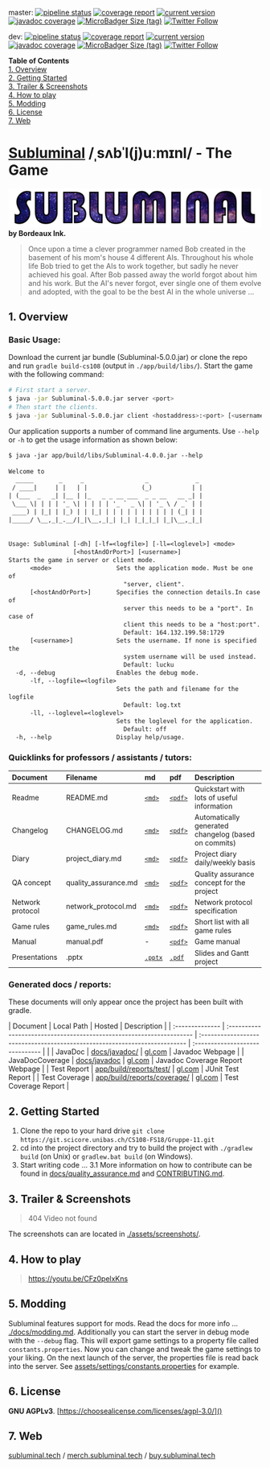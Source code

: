 master: [![pipeline status](https://git.scicore.unibas.ch/CS108-FS18/Gruppe-11/badges/master/pipeline.svg)](https://git.scicore.unibas.ch/CS108-FS18/Gruppe-11/master)
[![coverage report](https://git.scicore.unibas.ch/CS108-FS18/Gruppe-11/badges/master/coverage.svg)](https://git.scicore.unibas.ch/CS108-FS18/Gruppe-11/master)
[![current version](https://img.shields.io/badge/version-5.0.0-blue.svg)](https://subluminal.tech/#downloads)
[![javadoc coverage](https://img.shields.io/badge/JavaDoc-74.40%25-blue.svg)](https://subluminal.tech/docs)
[![MicroBadger Size (tag)](https://img.shields.io/microbadger/image-size/subluminalthegame/subluminal-server/stable.svg)](https://hub.docker.com/r/subluminalthegame/subluminal-server/tags)
[![Twitter Follow](https://img.shields.io/twitter/follow/subluminalgame.svg?style=social&label=Follow)](https://twitter.com/subluminalgame)  

dev: [![pipeline status](https://git.scicore.unibas.ch/CS108-FS18/Gruppe-11/badges/dev/pipeline.svg)](https://git.scicore.unibas.ch/CS108-FS18/Gruppe-11/dev)
[![coverage report](https://git.scicore.unibas.ch/CS108-FS18/Gruppe-11/badges/dev/coverage.svg)](https://git.scicore.unibas.ch/CS108-FS18/Gruppe-11/dev)
[![current version](https://img.shields.io/badge/version-5.0.0beta2-blue.svg)](https://subluminal.tech/#downloads)
[![javadoc coverage](https://img.shields.io/badge/JavaDoc-74.40%25-blue.svg)](https://subluminal.tech/docs)
[![MicroBadger Size (tag)](https://img.shields.io/microbadger/image-size/subluminalthegame/subluminal-server/latest.svg)](https://hub.docker.com/r/subluminalthegame/subluminal-server/tags)
[![Twitter Follow](https://img.shields.io/twitter/follow/subluminalgame.svg?style=social&label=Follow)](https://twitter.com/subluminalgame)  

**Table of Contents**  
[1. Overview](#1-overview)  
[2. Getting Started](#2-getting-started)  
[3. Trailer & Screenshots](#3-trailer-screenshots)  
[4. How to play](#4-how-to-play)  
[5. Modding](#5-modding)  
[6. License](#6-license)  
[7. Web](#7-web)

# [Subluminal](https://en.wiktionary.org/wiki/subluminal) /ˌsʌbˈl(j)uːmɪnl/ - The Game
[![Logo](./assets/logo/subluminal_logo.png)](http://subluminal.tech) **by Bordeaux Ink.**

> Once upon a time a clever programmer named Bob created in the basement of his mom's house 4 different AIs. Throughout his whole life Bob tried to get the AIs to work together, but sadly he never achieved his goal. After Bob passed away the world forgot about him and his work. But the AI's never forgot, ever single one of them evolve and adopted, with the goal to be the best AI in the whole universe ...  


## 1. Overview
### Basic Usage:
Download the current jar bundle (Subluminal-5.0.0.jar) or clone the repo and run ``gradle build-cs108`` (output in ``./app/build/libs/``).  Start the game with the following command:  
``` sh
# First start a server.
$ java -jar Subluminal-5.0.0.jar server <port>
# Then start the clients.
$ java -jar Subluminal-5.0.0.jar client <hostaddress>:<port> [<username>]
```

Our application supports a number of command line arguments. Use ``--help`` or ``-h`` to get the usage information as shown below:
```
$ java -jar app/build/libs/Subluminal-4.0.0.jar --help

Welcome to
  _____       _     _                 _             _
 / ____|     | |   | |               (_)           | |
| (___  _   _| |__ | |_   _ _ __ ___  _ _ __   __ _| |
 \___ \| | | | '_ \| | | | | '_ ` _ \| | '_ \ / _` | |
 ____) | |_| | |_) | | |_| | | | | | | | | | | (_| | |
|_____/ \__,_|_.__/|_|\__,_|_| |_| |_|_|_| |_|\__,_|_|


Usage: Subluminal [-dh] [-lf=<logfile>] [-ll=<loglevel>] <mode>
                  [<hostAndOrPort>] [<username>]
Starts the game in server or client mode.
      <mode>                  Sets the application mode. Must be one of
                                "server, client".
      [<hostAndOrPort>]       Specifies the connection details.In case of
                                server this needs to be a "port". In case of
                                client this needs to be a "host:port".
                                Default: 164.132.199.58:1729
      [<username>]            Sets the username. If none is specified the
                                system username will be used instead.
                                Default: lucku
  -d, --debug                 Enables the debug mode.
      -lf, --logfile=<logfile>
                              Sets the path and filename for the logfile
                                Default: log.txt
      -ll, --loglevel=<loglevel>
                              Sets the loglevel for the application.
                                Default: off
  -h, --help                  Display help/usage.
```

### Quicklinks for professors / assistants / tutors:
  
| Document         | Filename             | md                                    | pdf                                     | Description                                          |
| :--------------- | :------------------- | :------------------------------------ | :-------------------------------------- | :--------------------------------------------------- |
| Readme           | README.md            | [``<md>``](README.md)                 | [``<pdf>``](README.pdf)                 | Quickstart with lots of useful information           |
| Changelog        | CHANGELOG.md         | [``<md>``](CHANGELOG.md)              | [``<pdf>``](CHANGELOG.pdf)              | Automatically generated changelog (based on commits) |
| Diary            | project_diary.md     | [``<md>``](docs/project_diary.md)     | [``<pdf>``](docs/project_diary.pdf)     | Project diary daily/weekly basis                     |
| QA concept       | quality_assurance.md | [``<md>``](docs/quality_assurance.md) | [``<pdf>``](docs/quality_assurance.pdf) | Quality assurance concept for the project            |
| Network protocol | network_protocol.md  | [``<md>``](docs/network_protocol.md)  | [``<pdf>``](docs/network_protocol.pdf)  | Network protocol specification                       |
| Game rules       | game_rules.md        | [``<md>``](docs/game_rules.md)        | [``<pdf>``](docs/game_rules.pdf)        | Short list with all game rules                       |
| Manual           | manual.pdf           | -                                     | [``<pdf>``](docs/manual/manual.pdf)     | Game manual                                          |
| Presentations    | .pptx                | [``.pptx``](/milestone)               | [``.pdf``](/milestone)                  | Slides and Gantt project                             |

### Generated docs / reports:
These documents will only appear once the project has been built with gradle.

| Document        | Local Path                                                           | Hosted                                                                     | Description                     |
| :-------------- | :------------------------------------------------------------------- | :------------------------------------------------------------------------- | :------------------------------ |  |
| JavaDoc         | [docs/javadoc/](docs/javadoc/index.html)                             | [gl.com](https://tairun.gitlab.io/Gruppe-11/javadoc/index.html)            | Javadoc Webpage                 |
| JavaDocCoverage | [docs/javadoc](docs/javadoc/javadoc-coverage.html)                   | [gl.com](https://tairun.gitlab.io/Gruppe-11/javadoc/javadoc-coverage.html) | Javadoc Coverage Report Webpage |
| Test Report     | [app/build/reports/test/](app/build/reports/test/index.html)         | [gl.com](https://tairun.gitlab.io/Gruppe-11/test/index.html)               | JUnit Test Report               |
| Test Coverage   | [app/build/reports/coverage/](app/build/reports/coverage/index.html) | [gl.com](https://tairun.gitlab.io/Gruppe-11/coverage/index.html)           | Test Coverage Report            |

## 2. Getting Started
1. Clone the repo to your hard drive ``git clone https://git.scicore.unibas.ch/CS108-FS18/Gruppe-11.git``  
2. cd into the project directory and try to build the project with ``./gradlew build`` (on Unix) or ``gradlew.bat build`` (on Windows).
3. Start writing code ...
3.1 More information on how to contribute can be found in [docs/quality_assurance.md](docs/quality_assurance.md) and [CONTRIBUTING.md](CONTRIBUTING.md).

## 3. Trailer & Screenshots
> 404 Video not found

The screenshots can are located in [./assets/screenshots/](assets/screenshots/).  


## 4. How to play

> https://youtu.be/CFz0pelxKns


## 5. Modding
Subluminal features support for mods. Read the docs for more info ... [./docs/modding.md](./docs/modding.md). Additionally you can start the server in debug mode with the ``--debug`` flag. This will export game settings to a property file called ``constants.properties``. Now you can change and tweak the game settings to your liking. On the next launch of the server, the properties file is read back into the server. See [assets/settings/constants.properties](assets/settings/constants.properties) for example.


## 6. License
**GNU AGPLv3**. [https://choosealicense.com/licenses/agpl-3.0/]()


## 7. Web
[subluminal.tech](http://subluminal.tech)  /   [merch.subluminal.tech](http://merch.subluminal.tech)  /   [buy.subluminal.tech](http://buy.subluminal.tech)
